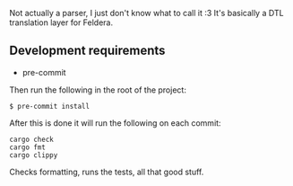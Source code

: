 Not actually a parser, I just don't know what to call it :3
It's basically a DTL translation layer for Feldera.

## Development requirements
* pre-commit

Then run the following in the root of the project:
```
$ pre-commit install
```
After this is done it will run the following on each commit:
```
cargo check
cargo fmt
cargo clippy
```
Checks formatting, runs the tests, all that good stuff.


